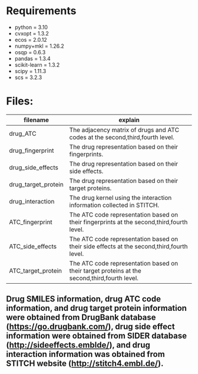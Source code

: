 # Requirements
+ python = 3.10
+ cvxopt = 1.3.2
+ ecos = 2.0.12
+ numpy+mkl = 1.26.2
+ osqp = 0.6.3
+ pandas = 1.3.4
+ scikit-learn = 1.3.2
+ scipy = 1.11.3
+ scs = 3.2.3
# Files:
 filename | explain
 ------------------------- | -------------------------
 drug_ATC | The adjacency matrix of drugs and ATC codes at the second,third,fourth level.
 drug_fingerprint | The drug representation based on their fingerprints.
 drug_side_effects | The drug representation based on their side effects.
 drug_target_protein | The drug representation based on their target proteins.
 drug_interaction | The drug kernel using the interaction information collected in STITCH.
 ATC_fingerprint | The ATC code representation based on their fingerprints at the second,third,fourth level.
 ATC_side_effects | The ATC code representation based on their side effects at the second,third,fourth level.
 ATC_target_protein | The ATC code representation based on their target proteins at the second,third,fourth level.

## Drug SMILES information, drug ATC code information, and drug target protein information were obtained from DrugBank database (https://go.drugbank.com/), drug side effect information were obtained from SIDER database (http://sideeffects.emblde/), and drug interaction information was obtained from STITCH website (http://stitch4.embl.de/).
